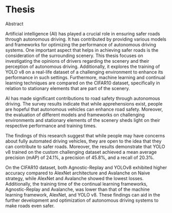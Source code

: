 # Thesis
Abstract

Artificial intelligence (AI) has played a crucial role in ensuring safer roads through autonomous driving. It has contributed by providing various models and frameworks for optimizing the performance of autonomous driving systems. One important aspect that helps in achieving safer roads is the consideration of the surrounding scenery. This thesis focuses on investigating the opinions of drivers regarding the scenery and their perception of autonomous driving. Additionally, it explores the training of YOLO v8 on a real-life dataset of a challenging environment to enhance its performance in such settings. Furthermore, machine learning and continual learning techniques are compared on the CIFAR10 dataset, specifically in relation to stationary elements that are part of the scenery.

AI has made significant contributions to road safety through autonomous driving. The survey results indicate that while apprehensions exist, people are hopeful that autonomous vehicles can enhance road safety. Moreover, the evaluation of different models and frameworks on challenging environments and stationary elements of the scenery sheds light on their respective performance and training times. 

 The findings of this research suggest that while people may have concerns about fully automated driving vehicles, they are open to the idea that they can contribute to safer roads. Moreover, the results demonstrate that YOLO v8 trained on the custom challenging dataset achieved a mean average precision (mAP) of 24.1%, a precision of 45.8%, and a recall of 20.3%. 
 
On the CIFAR10 dataset, both Agnostic-Replay and YOLOv8 exhibited higher accuracy compared to AlexNet architecture and Avalanche on Naive strategy, while AlexNet and Avalanche showed the lowest losses. Additionally, the training time of the continual learning frameworks, Agnostic-Replay and Avalanche, was lower than that of the machine learning framework, AlexNet, and YOLO v8. These findings can aid in the further development and optimization of autonomous driving systems to make roads even safer.

